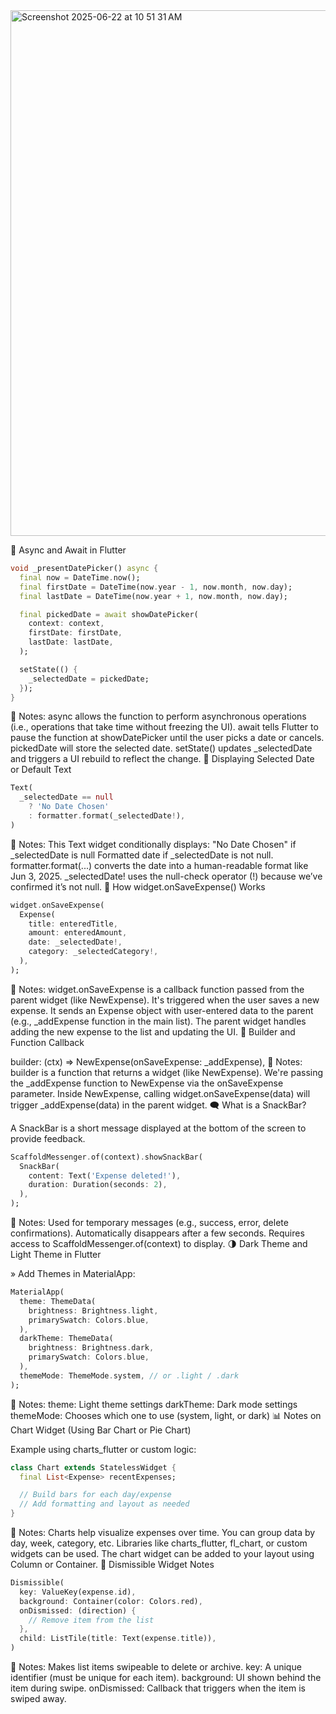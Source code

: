 <img width="841" alt="Screenshot 2025-06-22 at 10 51 31 AM" src="https://github.com/user-attachments/assets/501c98ee-809c-4376-b32d-6d38ae07c489" />

📌 Async and Await in Flutter
```dart
void _presentDatePicker() async {
  final now = DateTime.now();
  final firstDate = DateTime(now.year - 1, now.month, now.day);
  final lastDate = DateTime(now.year + 1, now.month, now.day);

  final pickedDate = await showDatePicker(
    context: context,
    firstDate: firstDate,
    lastDate: lastDate,
  );

  setState(() {
    _selectedDate = pickedDate;
  });
}
```
🧠 Notes:
async allows the function to perform asynchronous operations (i.e., operations that take time without freezing the UI).
await tells Flutter to pause the function at showDatePicker until the user picks a date or cancels.
pickedDate will store the selected date.
setState() updates _selectedDate and triggers a UI rebuild to reflect the change.
📆 Displaying Selected Date or Default Text
```dart
Text(
  _selectedDate == null
    ? 'No Date Chosen'
    : formatter.format(_selectedDate!),
)
```
🧠 Notes:
This Text widget conditionally displays:
"No Date Chosen" if _selectedDate is null
Formatted date if _selectedDate is not null.
formatter.format(...) converts the date into a human-readable format like Jun 3, 2025.
_selectedDate! uses the null-check operator (!) because we’ve confirmed it’s not null.
💾 How widget.onSaveExpense() Works

```dart
widget.onSaveExpense(
  Expense(
    title: enteredTitle,
    amount: enteredAmount,
    date: _selectedDate!,
    category: _selectedCategory!,
  ),
);

```
🧠 Notes:
widget.onSaveExpense is a callback function passed from the parent widget (like NewExpense).
It's triggered when the user saves a new expense.
It sends an Expense object with user-entered data to the parent (e.g., _addExpense function in the main list).
The parent widget handles adding the new expense to the list and updating the UI.
🔄 Builder and Function Callback

builder: (ctx) => NewExpense(onSaveExpense: _addExpense),
🧠 Notes:
builder is a function that returns a widget (like NewExpense).
We're passing the _addExpense function to NewExpense via the onSaveExpense parameter.
Inside NewExpense, calling widget.onSaveExpense(data) will trigger _addExpense(data) in the parent widget.
🗨️ What is a SnackBar?

A SnackBar is a short message displayed at the bottom of the screen to provide feedback.
```dart
ScaffoldMessenger.of(context).showSnackBar(
  SnackBar(
    content: Text('Expense deleted!'),
    duration: Duration(seconds: 2),
  ),
);
```
🧠 Notes:
Used for temporary messages (e.g., success, error, delete confirmations).
Automatically disappears after a few seconds.
Requires access to ScaffoldMessenger.of(context) to display.
🌗 Dark Theme and Light Theme in Flutter

» Add Themes in MaterialApp:
```dart
MaterialApp(
  theme: ThemeData(
    brightness: Brightness.light,
    primarySwatch: Colors.blue,
  ),
  darkTheme: ThemeData(
    brightness: Brightness.dark,
    primarySwatch: Colors.blue,
  ),
  themeMode: ThemeMode.system, // or .light / .dark
);
```
🧠 Notes:
theme: Light theme settings
darkTheme: Dark mode settings
themeMode: Chooses which one to use (system, light, or dark)
📊 Notes on Chart Widget (Using Bar Chart or Pie Chart)

Example using charts_flutter or custom logic:
```dart
class Chart extends StatelessWidget {
  final List<Expense> recentExpenses;

  // Build bars for each day/expense
  // Add formatting and layout as needed
}
```
🧠 Notes:
Charts help visualize expenses over time.
You can group data by day, week, category, etc.
Libraries like charts_flutter, fl_chart, or custom widgets can be used.
The chart widget can be added to your layout using Column or Container.
🧹 Dismissible Widget Notes
```dart
Dismissible(
  key: ValueKey(expense.id),
  background: Container(color: Colors.red),
  onDismissed: (direction) {
    // Remove item from the list
  },
  child: ListTile(title: Text(expense.title)),
)
```
🧠 Notes:
Makes list items swipeable to delete or archive.
key: A unique identifier (must be unique for each item).
background: UI shown behind the item during swipe.
onDismissed: Callback that triggers when the item is swiped away.
